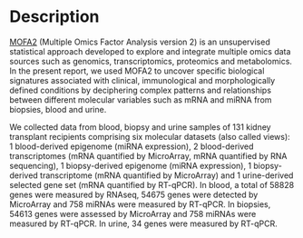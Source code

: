 # Description

[MOFA2](https://biofam.github.io/MOFA2/) (Multiple Omics Factor Analysis version 2) is an unsupervised statistical approach developed to explore and integrate multiple omics data sources such as genomics, transcriptomics, proteomics and metabolomics. In the present report, we used MOFA2 to uncover specific biological signatures associated with clinical, immunological and morphologically defined conditions by deciphering complex patterns and relationships between different molecular variables such as mRNA and miRNA from biopsies, blood and urine. 

We collected data from blood, biopsy and urine samples of 131 kidney transplant recipients comprising six molecular datasets (also called views): 1 blood-derived epigenome (miRNA expression), 2 blood-derived transcriptomes (mRNA quantified by MicroArray, mRNA quantified by RNA sequencing), 1 biopsy-derived epigenome (miRNA expression), 1 biopsy-derived transcriptome (mRNA quantified by MicroArray) and 1 urine-derived selected gene set (mRNA quantified by RT-qPCR). In blood, a total of 58828 genes were measured by RNAseq, 54675 genes were detected by MicroArray and 758 miRNAs were measured by RT-qPCR. In biopsies, 54613 genes were assessed by MicroArray and 758 miRNAs were measured by RT-qPCR. In urine, 34 genes were measured by RT-qPCR.
